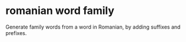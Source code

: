 # romanian word family
Generate family words from a word in Romanian, by adding suffixes and prefixes.

